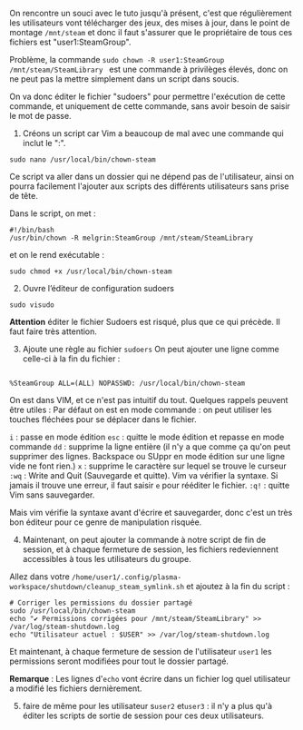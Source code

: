 On rencontre un souci avec le tuto jusqu'à présent, c'est que régulièrement les utilisateurs vont télécharger des jeux, des mises à jour, 
dans le point de montage `/mnt/steam` et donc il faut s'assurer que le propriétaire de tous ces fichiers est "user1:SteamGroup".

Problème, la commande `sudo chown -R user1:SteamGroup /mnt/steam/SteamLibrary ` est une commande à privilèges élevés, 
donc on ne peut pas la mettre simplement dans un script dans soucis.

On va donc éditer le fichier "sudoers" pour permettre l'exécution de cette commande, et uniquement de cette commande, sans avoir besoin de saisir le mot de passe.

1. Créons un script car Vim a beaucoup de mal avec une commande qui inclut le ":".
```
sudo nano /usr/local/bin/chown-steam
```
Ce script va aller dans un dossier qui ne dépend pas de l'utilisateur, ainsi on pourra facilement l'ajouter aux scripts des différents utilisateurs sans prise de tête.

Dans le script, on met :
```
#!/bin/bash
/usr/bin/chown -R melgrin:SteamGroup /mnt/steam/SteamLibrary
```
et on le rend exécutable :
```
sudo chmod +x /usr/local/bin/chown-steam
```


2. Ouvre l’éditeur de configuration sudoers
``` 
sudo visudo
```
**Attention**
éditer le fichier Sudoers est risqué, plus que ce qui précède. Il faut faire très attention.

3. Ajoute une règle au fichier `sudoers` On peut ajouter une ligne comme celle-ci à la fin du fichier :

```

%SteamGroup ALL=(ALL) NOPASSWD: /usr/local/bin/chown-steam

```

On est dans VIM, et ce n'est pas intuitif du tout. Quelques rappels peuvent être utiles :
Par défaut on est en mode commande : on peut utiliser les touches fléchées pour se déplacer dans le fichier.

`i` : passe en mode édition
`esc` : quitte le mode édition et repasse en mode commande
`dd` : supprime la ligne entière (il n'y a que comme ça qu'on peut supprimer des lignes. Backspace ou SUppr en mode édition sur une ligne vide ne font rien.)
`x` : supprime le caractère sur lequel se trouve le curseur
`:wq` : Write and Quit (Sauvegarde et quitte). Vim va vérifier la syntaxe. Si jamais il trouve une erreur, il faut saisir `e` pour rééditer le fichier.
`:q!` : quitte Vim sans sauvegarder.

Mais vim vérifie la syntaxe avant d'écrire et sauvegarder, donc c'est un très bon éditeur pour ce genre de manipulation risquée.

4. Maintenant, on peut ajouter la commande à notre script de fin de session, et à chaque fermeture de session, 
les fichiers redeviennent accessibles à tous les utilisateurs du groupe.

Allez dans votre `/home/user1/.config/plasma-workspace/shutdown/cleanup_steam_symlink.sh` et ajoutez à la fin du script :

```
# Corriger les permissions du dossier partagé
sudo /usr/local/bin/chown-steam
echo "✔ Permissions corrigées pour /mnt/steam/SteamLibrary" >> /var/log/steam-shutdown.log
echo "Utilisateur actuel : $USER" >> /var/log/steam-shutdown.log

```

Et maintenant, à chaque fermeture de session de l'utilisateur `user1` les permissions seront modifiées pour tout le dossier partagé.

**Remarque** : Les lignes d'`echo` vont écrire dans un fichier log quel utilisateur a modifié les fichiers dernièrement.


5. faire de même pour les utilisateur s`user2` et`user3` : il n'y a plus qu'à éditer les scripts de sortie de session pour ces deux utilisateurs.
